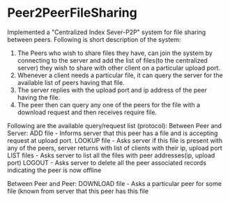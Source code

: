 # Peer2PeerFileSharing

Implemented a "Centralized Index Sever-P2P" system for file sharing between peers.
Following is short description of the system:
1) The Peers who wish to share files they have, can join the system by connecting to the server and add the list of files(to the centralized server) they wish to share with other client on a particular upload port.
2) Whenever a client needs a particular file, it can query the server for the available list of peers having that file.
3) The server replies with the upload port and ip address of the peer having the file.
4) The peer then can query any one of the peers for the file with a download request and then receives require file.

Following are the available query/request list (protocol):
Between Peer and Server:
  ADD file - Informs server that this peer has a file and is accepting request at upload port.
  LOOKUP file - Asks server if this file is present with any of the peers, server returns with list of clients with their ip, upload port
  LIST files - Asks server to list all the files with peer addresses(ip, upload port)
  LOGOUT - Asks server to delete all the peer associated records indicating the peer is now offline
  
Between Peer and Peer:
  DOWNLOAD file - Asks a particular peer for some file (known from server that this peer has this file
